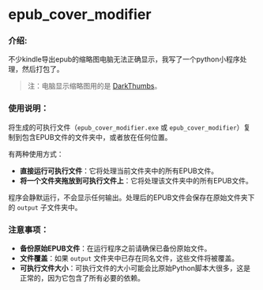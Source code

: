 # epub_cover_modifier

### 介绍:
不少kindle导出epub的缩略图电脑无法正确显示，我写了一个python小程序处理，然后打包了。

> 注：电脑显示缩略图用的是 [DarkThumbs](https://github.com/fire-eggs/DarkThumbs)。

### 使用说明：
将生成的可执行文件（`epub_cover_modifier.exe` 或 `epub_cover_modifier`）复制到包含EPUB文件的文件夹中，或者放在任何位置。

有两种使用方式：
- **直接运行可执行文件**：它将处理当前文件夹中的所有EPUB文件。
- **将一个文件夹拖放到可执行文件上**：它将处理该文件夹中的所有EPUB文件。

程序会静默运行，不会显示任何输出。处理后的EPUB文件会保存在原始文件夹下的 `output` 子文件夹中。

### 注意事项：
- **备份原始EPUB文件**：在运行程序之前请确保已备份原始文件。
- **文件覆盖**：如果 `output` 文件夹中已存在同名文件，这些文件将被覆盖。
- **可执行文件大小**：可执行文件的大小可能会比原始Python脚本大很多，这是正常的，因为它包含了所有必要的依赖。
